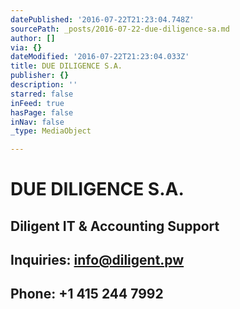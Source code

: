 ```yaml
---
datePublished: '2016-07-22T21:23:04.748Z'
sourcePath: _posts/2016-07-22-due-diligence-sa.md
author: []
via: {}
dateModified: '2016-07-22T21:23:04.033Z'
title: DUE DILIGENCE S.A.
publisher: {}
description: ''
starred: false
inFeed: true
hasPage: false
inNav: false
_type: MediaObject

---
```

# DUE DILIGENCE S.A.

## Diligent IT & Accounting Support

## Inquiries: info@diligent.pw

## Phone: +1 415 244 7992